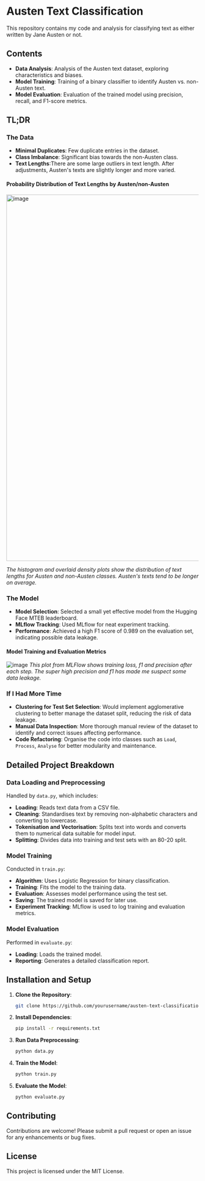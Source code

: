 
# Austen Text Classification

This repository contains my code and analysis for classifying text as either written by Jane Austen or not.

## Contents

- **Data Analysis**: Analysis of the Austen text dataset, exploring characteristics and biases.
- **Model Training**: Training of a binary classifier to identify Austen vs. non-Austen text.
- **Model Evaluation**: Evaluation of the trained model using precision, recall, and F1-score metrics.

## TL;DR

### The Data

- **Minimal Duplicates**: Few duplicate entries in the dataset.
- **Class Imbalance**: Significant bias towards the non-Austen class.
- **Text Lengths**:There are some large outliers in text length. After adjustments, Austen's texts are slightly longer and more varied.

#### Probability Distribution of Text Lengths by Austen/non-Austen
<img width="961" alt="image" src="https://github.com/user-attachments/assets/70e4a4cc-a43a-4181-b342-f24ef5d8d691">

*The histogram and overlaid density plots show the distribution of text lengths for Austen and non-Austen classes. Austen's texts tend to be longer on average.*

### The Model

- **Model Selection**: Selected a small yet effective model from the Hugging Face MTEB leaderboard.
- **MLflow Tracking**: Used MLflow for neat experiment tracking.
- **Performance**: Achieved a high F1 score of 0.989 on the evaluation set, indicating possible data leakage.

#### Model Training and Evaluation Metrics
![image](https://github.com/user-attachments/assets/7a1f9d9c-9848-48ab-9096-b839bcf36c38)
*This plot from MLFlow shows training loss, f1 and precision after each step. The super high precision and f1 has made me suspect some data leakage.*

### If I Had More Time

- **Clustering for Test Set Selection**: Would implement agglomerative clustering to better manage the dataset split, reducing the risk of data leakage.
- **Manual Data Inspection**: More thorough manual review of the dataset to identify and correct issues affecting performance.
- **Code Refactoring**: Organise the code into classes such as `Load`, `Process`, `Analyse` for better modularity and maintenance.

## Detailed Project Breakdown

### Data Loading and Preprocessing

Handled by `data.py`, which includes:

- **Loading**: Reads text data from a CSV file.
- **Cleaning**: Standardises text by removing non-alphabetic characters and converting to lowercase.
- **Tokenisation and Vectorisation**: Splits text into words and converts them to numerical data suitable for model input.
- **Splitting**: Divides data into training and test sets with an 80-20 split.

### Model Training

Conducted in `train.py`:

- **Algorithm**: Uses Logistic Regression for binary classification.
- **Training**: Fits the model to the training data.
- **Evaluation**: Assesses model performance using the test set.
- **Saving**: The trained model is saved for later use.
- **Experiment Tracking**: MLflow is used to log training and evaluation metrics.

### Model Evaluation

Performed in `evaluate.py`:

- **Loading**: Loads the trained model.
- **Reporting**: Generates a detailed classification report.

## Installation and Setup

1. **Clone the Repository**:
   ```bash
   git clone https://github.com/yourusername/austen-text-classification.git
   ```
2. **Install Dependencies**:
   ```bash
   pip install -r requirements.txt
   ```
3. **Run Data Preprocessing**:
   ```bash
   python data.py
   ```
4. **Train the Model**:
   ```bash
   python train.py
   ```
5. **Evaluate the Model**:
   ```bash
   python evaluate.py
   ```

## Contributing

Contributions are welcome! Please submit a pull request or open an issue for any enhancements or bug fixes.

## License

This project is licensed under the MIT License.
